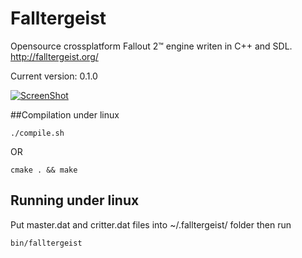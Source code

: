 Falltergeist
============

Opensource crossplatform Fallout 2™ engine writen in C++ and SDL.
http://falltergeist.org/

Current version: 0.1.0

[![ScreenShot](http://alexeevdv.ru/falltergeist/falltergeist.png)](http://www.youtube.com/watch?v=C6pnobO9nJY)


##Compilation under linux
```
./compile.sh
```
OR
```
cmake . && make
```

## Running under linux

Put master.dat and critter.dat files into ~/.falltergeist/ folder
then run 
```
bin/falltergeist
```
